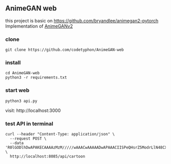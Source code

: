 ##  AnimeGAN web

this project is basic on https://github.com/bryandlee/animegan2-pytorch Implementation of [AnimeGANv2](https://github.com/TachibanaYoshino/AnimeGANv2)

### clone

```
git clone https://github.com/codetyphon/AnimeGAN-web
```

### install
```
cd AnimeGAN-web
python3 -r requirements.txt
```

### start web

```
python3 api.py
```

visit: http://localhost:3000

### test API in terminal

```
curl --header "Content-Type: application/json" \
  --request POST \
  --data 'R0lGODlhDwAPAKECAAAAzMzM/////wAAACwAAAAADwAPAAACIISPeQHsrZ5ModrLlN48CXF8m2iQ3YmmKqVlRtW4MLwWACH+H09wdGltaXplZCBieSBVbGVhZCBTbWFydFNhdmVyIQAAOw==' \
  http://localhost:8085/api/cartoon
```

